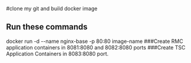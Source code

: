 #clone my git and build docker image 
## Run these commands 
 docker run -d --name nginx-base -p 80:80 image-name
###Create RMC application containers in 8081:8080 and 8082:8080 ports
###Create TSC Application Containers in 8083:8080 port.
